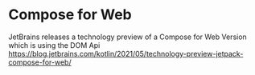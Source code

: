 # Compose for Web

JetBrains releases a technology preview of a Compose for Web Version which is using the DOM Api https://blog.jetbrains.com/kotlin/2021/05/technology-preview-jetpack-compose-for-web/